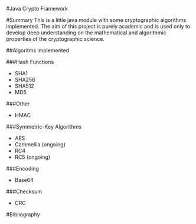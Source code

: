 #Java Crypto Framework

#Summary
This is a little java module with some cryptographic algorithms implemented. The aim of this project is purely academic and is used only to develop deep understanding on the mathematical and algorithmic properties of the cryptographic science.

##Algoritms implemented

###Hash Functions

* SHA1
* SHA256
* SHA512
* MD5

###Other

* HMAC

###Symmetric-Key Algorithms

* AES
* Cammellia (ongoing)
* RC4
* RC5 (ongoing)

###Encoding

* Base64

###Checksum

* CRC

#Bibliography

